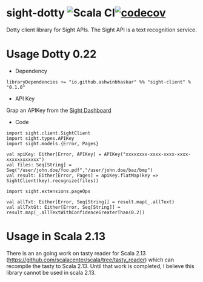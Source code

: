 # sight-dotty ![Scala CI](https://github.com/ashwinbhaskar/sight-dotty/workflows/Scala%20CI/badge.svg)[![codecov](https://codecov.io/gh/ashwinbhaskar/sight-dotty/branch/master/graph/badge.svg)](https://codecov.io/gh/ashwinbhaskar/sight-dotty)
Dotty client library for Sight APIs. The Sight API is a text recognition service.


# Usage Dotty 0.22

- Dependency 

```
libraryDependencies += "io.github.ashwinbhaskar" %% "sight-client" % "0.1.0"
```

- API Key

Grap an APIKey from the [Sight Dashboard](https://siftrics.com/)

- Code

```
import sight.client.SightClient
import sight.types.APIKey
import sight.models.{Error, Pages}

val apiKey: Either[Error, APIKey] = APIKey("xxxxxxxx-xxxx-xxxx-xxxx-xxxxxxxxxxxx")
val files: Seq[String] = Seq("/user/john.doe/foo.pdf","/user/john.doe/baz/bmp")
val result: Either[Error, Pages] = apiKey.flatMap(key => SightClient(key).recognize(files))

import sight.extensions.pageOps

val allTxt: Either[Error, Seq[String]] = result.map(_.allText)
val allTxtGt: Either[Error, Seq[String]] = result.map(_.allTextWithConfidenceGreaterThan(0.2))
```

# Usage in Scala 2.13

There is an an going work on tasty reader for Scala 2.13 (https://github.com/scalacenter/scala/tree/tasty_reader) which can recompile the tasty to Scala 2.13. Until that work is completed, I believe this library cannot be used in scala 2.13.
